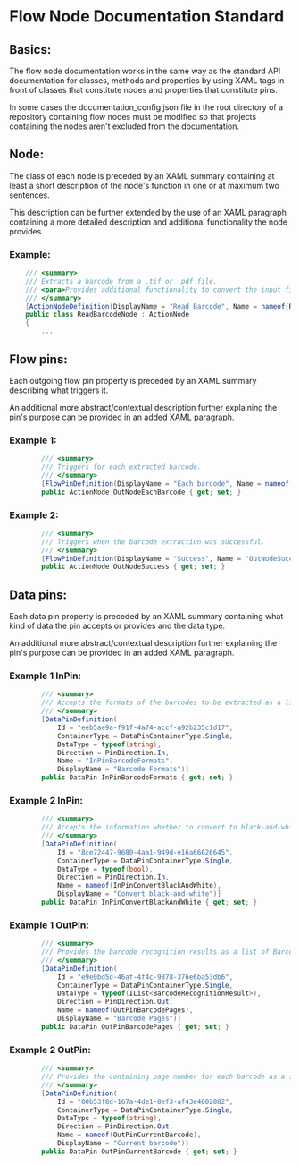 # Flow Node Documentation Standard

## Basics:
The flow node documentation works in the same way as the standard API documentation for classes, methods and properties by using XAML tags in front of classes that constitute nodes and properties that constitute pins.

In some cases the documentation_config.json file in the root directory of a repository containing flow nodes must be modified so that projects containing the nodes aren't excluded from the documentation.

## Node:
The class of each node is preceded by an XAML summary containing at least a short description of the node's function in one or at maximum two sentences.

This description can be further extended by the use of an XAML paragraph containing a more detailed description and additional functionality the node provides.

### Example:
```csharp
    /// <summary>
    /// Extracts a barcode from a .tif or .pdf file.
    /// <para>Provides additional functionality to convert the input file to black-and-white.</para>
    /// </summary>
    [ActionNodeDefinition(DisplayName = "Read Barcode", Name = nameof(ReadBarcodeNode), Category = "Barcode", Tooltip = "Reads barcode from image (tif) or pdf")]
    public class ReadBarcodeNode : ActionNode
    {
        ...
```

## Flow pins:
Each outgoing flow pin property is preceded by an XAML summary describing what triggers it.

An additional more abstract/contextual description further explaining the pin's purpose can be provided in an added XAML paragraph.

### Example 1:
```csharp
        /// <summary>
        /// Triggers for each extracted barcode.
        /// </summary>
        [FlowPinDefinition(DisplayName = "Each barcode", Name = nameof(OutNodeEachBarcode), PinDirection = PinDirection.Out)]
        public ActionNode OutNodeEachBarcode { get; set; }
```

### Example 2:
```csharp
        /// <summary>
        /// Triggers when the barcode extraction was successful.
        /// </summary>
        [FlowPinDefinition(DisplayName = "Success", Name = "OutNodeSuccess", PinDirection = PinDirection.Out)]
        public ActionNode OutNodeSuccess { get; set; }
```

## Data pins:
Each data pin property is preceded by an XAML summary containing what kind of data the pin accepts or provides and the data type.

An additional more abstract/contextual description further explaining the pin's purpose can be provided in an added XAML paragraph.

### Example 1 InPin:
```csharp
        /// <summary>
        /// Accepts the formats of the barcodes to be extracted as a list of string.
        /// </summary>
        [DataPinDefinition(
            Id = "eeb5ae9a-f91f-4a74-accf-a92b235c1d17",
            ContainerType = DataPinContainerType.Single,
            DataType = typeof(string),
            Direction = PinDirection.In,
            Name = "InPinBarcodeFormats",
            DisplayName = "Barcode Formats")]
        public DataPin InPinBarcodeFormats { get; set; }
```

### Example 2 InPin:
```csharp
        /// <summary>
        /// Accepts the information whether to convert to black-and-white or not as a boolean.
        /// </summary>
        [DataPinDefinition(
            Id = "8ce72447-9680-4aa1-949d-e16a66626645",
            ContainerType = DataPinContainerType.Single,
            DataType = typeof(bool),
            Direction = PinDirection.In,
            Name = nameof(InPinConvertBlackAndWhite),
            DisplayName = "Convert black-and-white")]
        public DataPin InPinConvertBlackAndWhite { get; set; }
```

### Example 1 OutPin:
```csharp
        /// <summary>
        /// Provides the barcode recognition results as a list of BarcodeRecognitionResult.
        /// </summary>
        [DataPinDefinition(
            Id = "e9e0bd5d-46af-4f4c-9878-376e6ba53db6",
            ContainerType = DataPinContainerType.Single,
            DataType = typeof(IList<BarcodeRecognitionResult>),
            Direction = PinDirection.Out,
            Name = nameof(OutPinBarcodePages),
            DisplayName = "Barcode Pages")]
        public DataPin OutPinBarcodePages { get; set; }
```

### Example 2 OutPin:
```csharp
        /// <summary>
        /// Provides the containing page number for each barcode as a string.
        /// </summary>
        [DataPinDefinition(
            Id = "00b53f8d-167a-4de1-8ef3-af43e4602882",
            ContainerType = DataPinContainerType.Single,
            DataType = typeof(string),
            Direction = PinDirection.Out,
            Name = nameof(OutPinCurrentBarcode),
            DisplayName = "Current barcode")]
        public DataPin OutPinCurrentBarcode { get; set; }
```